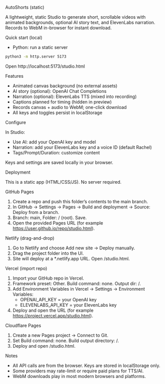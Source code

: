 AutoShorts (static)

A lightweight, static Studio to generate short, scrollable videos with animated backgrounds, optional AI story text, and ElevenLabs narration. Records to WebM in-browser for instant download.

Quick start (local)

- Python: run a static server

```bash
python3 -m http.server 5173
```

Open http://localhost:5173/studio.html

Features

- Animated canvas background (no external assets)
- AI story (optional): OpenAI Chat Completions
- Narration (optional): ElevenLabs TTS (mixed into recording)
- Captions planned for timing (hidden in preview)
- Records canvas + audio to WebM; one-click download
- All keys and toggles persist in localStorage

Configure

In Studio:
- Use AI: add your OpenAI key and model
- Narration: add your ElevenLabs key and a voice ID (default Rachel)
- Tags/Prompt/Duration: customize content

Keys and settings are saved locally in your browser.

Deployment

This is a static app (HTML/CSS/JS). No server required.

GitHub Pages
1. Create a repo and push this folder’s contents to the main branch.
2. In GitHub → Settings → Pages → Build and deployment → Source: Deploy from a branch.
3. Branch: main, Folder: / (root). Save.
4. Open the provided Pages URL (for example https://user.github.io/repo/studio.html).

Netlify (drag-and-drop)
1. Go to Netlify and choose Add new site → Deploy manually.
2. Drag the project folder into the UI.
3. Site will deploy at a *.netlify.app URL. Open /studio.html.

Vercel (import repo)
1. Import your GitHub repo in Vercel.
2. Framework preset: Other. Build command: none. Output dir: /.
3. Add Environment Variables in Vercel → Settings → Environment Variables:
   - OPENAI_API_KEY = your OpenAI key
   - ELEVENLABS_API_KEY = your ElevenLabs key
4. Deploy and open the URL (for example https://project.vercel.app/studio.html).

Cloudflare Pages
1. Create a new Pages project → Connect to Git.
2. Set Build command: none. Build output directory: /.
3. Deploy and open /studio.html.

Notes
- All API calls are from the browser. Keys are stored in localStorage only.
- Some providers may rate-limit or require paid plans for TTS/AI.
- WebM downloads play in most modern browsers and platforms.


